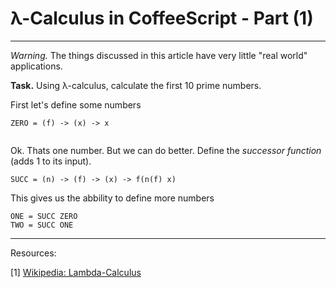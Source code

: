# λ-Calculus in CoffeeScript - Part (1)
---

*Warning.* The things discussed in this article have very little "real world" applications.



**Task.** Using λ-calculus, calculate the first 10 prime numbers.


First let's define some numbers

```
ZERO = (f) -> (x) -> x
 
```
Ok. Thats one number. But we can do better. Define the *successor function* (adds 1 to its input).

```
SUCC = (n) -> (f) -> (x) -> f(n(f) x)
```
This gives us the abbility to define more numbers

```
ONE = SUCC ZERO
TWO = SUCC ONE
```







---
Resources:

[1] [Wikipedia: Lambda-Calculus](http://en.wikipedia.org/wiki/Lambda_calculus)
